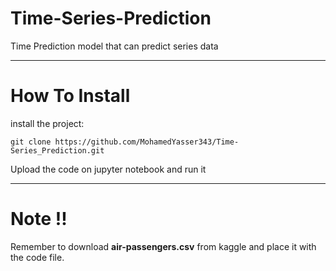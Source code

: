 # Time-Series-Prediction

Time Prediction model that can predict series data

---

# How To Install

install the project:

```
git clone https://github.com/MohamedYasser343/Time-Series_Prediction.git
```

Upload the code on jupyter notebook and run it

---
# Note !!
Remember to download **air-passengers.csv** from kaggle and place it with the code file.

